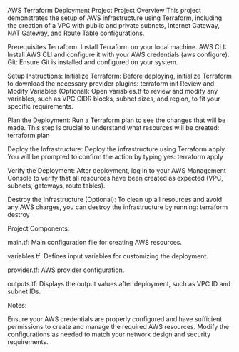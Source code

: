 AWS Terraform Deployment Project
Project Overview
This project demonstrates the setup of AWS infrastructure using Terraform, including the creation of a VPC with public and private subnets, Internet Gateway, NAT Gateway, and Route Table configurations.

Prerequisites
Terraform: Install Terraform on your local machine.
AWS CLI: Install AWS CLI and configure it with your AWS credentials (aws configure).
Git: Ensure Git is installed and configured on your system.

Setup Instructions:
Initialize Terraform: Before deploying, initialize Terraform to download the necessary provider plugins:
terraform init
Review and Modify Variables (Optional): Open variables.tf to review and modify any variables, such as VPC CIDR blocks, subnet sizes, and region, to fit your specific requirements.

Plan the Deployment: Run a Terraform plan to see the changes that will be made. This step is crucial to understand what resources will be created:
terraform plan

Deploy the Infrastructure: Deploy the infrastructure using Terraform apply. You will be prompted to confirm the action by typing yes:
terraform apply

Verify the Deployment: After deployment, log in to your AWS Management Console to verify that all resources have been created as expected (VPC, subnets, gateways, route tables).

Destroy the Infrastructure (Optional): To clean up all resources and avoid any AWS charges, you can destroy the infrastructure by running:
terraform destroy

Project Components:

main.tf: Main configuration file for creating AWS resources.

variables.tf: Defines input variables for customizing the deployment.

provider.tf: AWS provider configuration.

outputs.tf: Displays the output values after deployment, such as VPC ID and subnet IDs.

Notes:

Ensure your AWS credentials are properly configured and have sufficient permissions to create and manage the required AWS resources.
Modify the configurations as needed to match your network design and security requirements.







